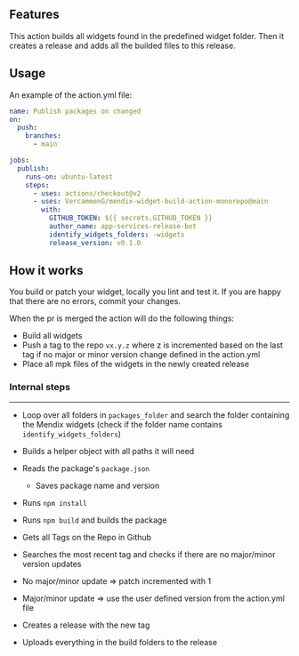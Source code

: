 ## Features
This action builds all widgets found in the predefined widget folder. Then it creates a release and adds all the builded files to this release.

## Usage

An example of the action.yml file:


```yml
name: Publish packages on changed
on:
  push:
    branches:
      - main

jobs:
  publish:
    runs-on: ubuntu-latest
    steps:
      - uses: actions/checkout@v2
      - uses: VercammenG/mendix-widget-build-action-monorepo@main
        with:
          GITHUB_TOKEN: ${{ secrets.GITHUB_TOKEN }}
          author_name: app-services-release-bot
          identify_widgets_folders: -widgets
          release_version: v0.1.0
```


## How it works

You build or patch your widget, locally you lint and test it. If you are happy that there are no errors, commit your changes.

When the pr is merged the action will do the following things:
- Build all widgets
- Push a tag to the repo `vx.y.z` where z is incremented based on the last tag if no major or minor version change defined in the action.yml
- Place all mpk files of the widgets in the newly created release

### Internal steps

---
- Loop over all folders in `packages_folder` and search the folder containing the Mendix widgets (check if the folder name contains `identify_widgets_folders`)

- Builds a helper object with all paths it will need

- Reads the package's `package.json`

  - Saves package name and version

- Runs `npm install`

- Runs `npm build` and builds the package

- Gets all Tags on the Repo in Github

- Searches the most recent tag and checks if there are no major/minor version updates
 - No major/minor update => patch incremented with 1
 - Major/minor update => use the user defined version from the action.yml file  

- Creates a release with the new tag

- Uploads everything in the build folders to the release
